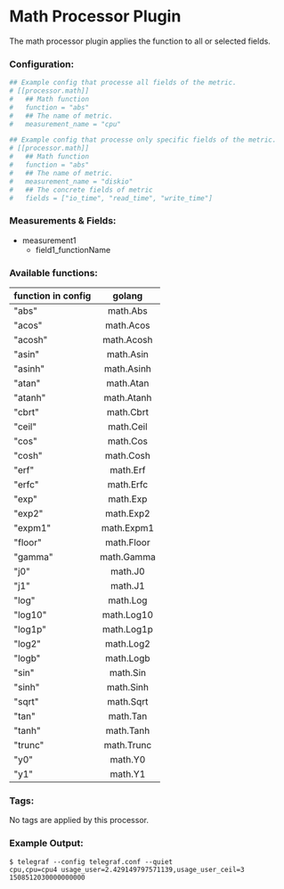 # Math Processor Plugin

The math processor plugin applies the function to all or selected fields.

### Configuration:

```toml
## Example config that processe all fields of the metric.
# [[processor.math]]
#   ## Math function
# 	function = "abs"
#   ## The name of metric.
#   measurement_name = "cpu"

## Example config that processe only specific fields of the metric.
# [[processor.math]]
#	## Math function
#	function = "abs"
#   ## The name of metric.
#   measurement_name = "diskio"
#   ## The concrete fields of metric
#   fields = ["io_time", "read_time", "write_time"]
```

### Measurements & Fields:

- measurement1
    - field1_functionName


### Available functions:

| function in config|  golang       |
| ----------------- |:-------------:|
| "abs"             | math.Abs      |    
| "acos"            | math.Acos     |  
| "acosh"           | math.Acosh    |   
| "asin"            | math.Asin     |  
| "asinh"           | math.Asinh    |   
| "atan"            | math.Atan     |  
| "atanh"           | math.Atanh    |   
| "cbrt"            | math.Cbrt     |  
| "ceil"            | math.Ceil     |  
| "cos"             | math.Cos      | 
| "cosh"            | math.Cosh     |  
| "erf"             | math.Erf      | 
| "erfc"            | math.Erfc     |  
| "exp"             | math.Exp      | 
| "exp2"            | math.Exp2     |  
| "expm1"           | math.Expm1    |   
| "floor"           | math.Floor    |   
| "gamma"           | math.Gamma    |   
| "j0"              | math.J0       |
| "j1"              | math.J1       |
| "log"             | math.Log      | 
| "log10"           | math.Log10    |   
| "log1p"           | math.Log1p    |   
| "log2"            | math.Log2     |  
| "logb"            | math.Logb     |  
| "sin"             | math.Sin      | 
| "sinh"            | math.Sinh     |  
| "sqrt"            | math.Sqrt     |  
| "tan"             | math.Tan      | 
| "tanh"            | math.Tanh     |  
| "trunc"           | math.Trunc    |   
| "y0"              | math.Y0       |
| "y1"              | math.Y1       |



### Tags:

No tags are applied by this processor.

### Example Output:

```
$ telegraf --config telegraf.conf --quiet
cpu,cpu=cpu4 usage_user=2.429149797571139,usage_user_ceil=3 1508512030000000000


```